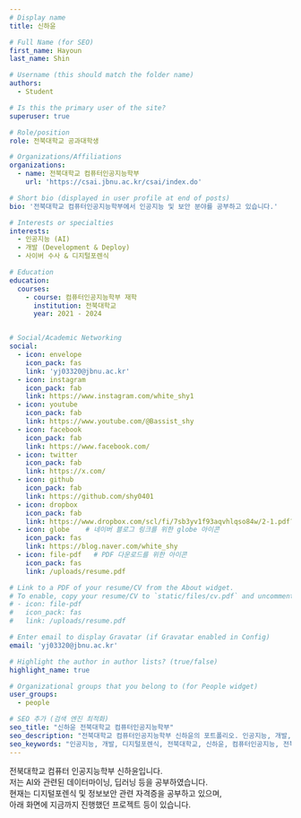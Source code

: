 ```yaml
---
# Display name
title: 신하윤

# Full Name (for SEO)
first_name: Hayoun
last_name: Shin

# Username (this should match the folder name)
authors:
  - Student

# Is this the primary user of the site?
superuser: true

# Role/position
role: 전북대학교 공과대학생

# Organizations/Affiliations
organizations:
  - name: 전북대학교 컴퓨터인공지능학부
    url: 'https://csai.jbnu.ac.kr/csai/index.do'

# Short bio (displayed in user profile at end of posts)
bio: '전북대학교 컴퓨터인공지능학부에서 인공지능 및 보안 분야를 공부하고 있습니다.'

# Interests or specialties
interests:
  - 인공지능 (AI)
  - 개발 (Development & Deploy)
  - 사이버 수사 & 디지털포렌식

# Education
education:
  courses:
    - course: 컴퓨터인공지능학부 재학
      institution: 전북대학교
      year: 2021 - 2024


# Social/Academic Networking
social:
  - icon: envelope
    icon_pack: fas
    link: 'yj03320@jbnu.ac.kr'
  - icon: instagram
    icon_pack: fab
    link: https://www.instagram.com/white_shy1
  - icon: youtube
    icon_pack: fab
    link: https://www.youtube.com/@Bassist_shy
  - icon: facebook
    icon_pack: fab
    link: https://www.facebook.com/
  - icon: twitter
    icon_pack: fab
    link: https://x.com/
  - icon: github
    icon_pack: fab
    link: https://github.com/shy0401
  - icon: dropbox
    icon_pack: fab
    link: https://www.dropbox.com/scl/fi/7sb3yv1f93aqvhlqso84w/2-1.pdf?rlkey=86y92qol5p70utebemfz4qwwk&st=ppk6wk5p&dl=0
  - icon: globe    # 네이버 블로그 링크를 위한 globe 아이콘
    icon_pack: fas
    link: https://blog.naver.com/white_shy
  - icon: file-pdf   # PDF 다운로드를 위한 아이콘
    icon_pack: fas
    link: /uploads/resume.pdf

# Link to a PDF of your resume/CV from the About widget.
# To enable, copy your resume/CV to `static/files/cv.pdf` and uncomment the lines below.
# - icon: file-pdf
#   icon_pack: fas
#   link: /uploads/resume.pdf

# Enter email to display Gravatar (if Gravatar enabled in Config)
email: 'yj03320@jbnu.ac.kr'

# Highlight the author in author lists? (true/false)
highlight_name: true

# Organizational groups that you belong to (for People widget)
user_groups:
  - people

# SEO 추가 (검색 엔진 최적화)
seo_title: "신하윤 전북대학교 컴퓨터인공지능학부"
seo_description: "전북대학교 컴퓨터인공지능학부 신하윤의 포트폴리오. 인공지능, 개발, 사이버 수사 & 디지털포렌식 분야를 연구 중입니다."
seo_keywords: "인공지능, 개발, 디지털포렌식, 전북대학교, 신하윤, 컴퓨터인공지능, 전북대, 전북대 신하윤"
---
```


전북대학교 컴퓨터 인공지능학부 신하윤입니다.  
저는 AI와 관련된 데이터마이닝, 딥러닝 등을 공부하였습니다.  
현재는 디지털포렌식 및 정보보안 관련 자격증을 공부하고 있으며,  
아래 화면에 지금까지 진행했던 프로젝트 등이 있습니다.
